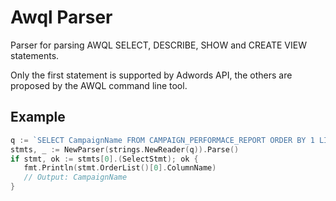 # Awql Parser

 Parser for parsing AWQL SELECT, DESCRIBE, SHOW and CREATE VIEW statements.
 
 Only the first statement is supported by Adwords API, the others are proposed by the AWQL command line tool.
 
## Example
 
 ```go
q := `SELECT CampaignName FROM CAMPAIGN_PERFORMACE_REPORT ORDER BY 1 LIMIT 5\G`
stmts, _ := NewParser(strings.NewReader(q)).Parse()
if stmt, ok := stmts[0].(SelectStmt); ok {
    fmt.Println(stmt.OrderList()[0].ColumnName)
    // Output: CampaignName
}
 ```